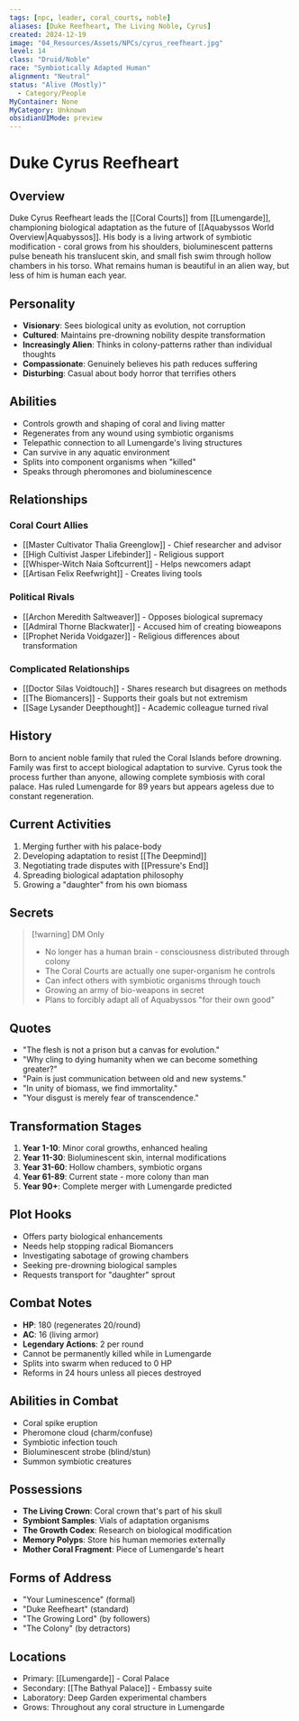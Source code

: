 ```yaml
---
tags: [npc, leader, coral_courts, noble]
aliases: [Duke Reefheart, The Living Noble, Cyrus]
created: 2024-12-19
image: "04_Resources/Assets/NPCs/cyrus_reefheart.jpg"
level: 14
class: "Druid/Noble"
race: "Symbiotically Adapted Human"
alignment: "Neutral"
status: "Alive (Mostly)"
  - Category/People
MyContainer: None
MyCategory: Unknown
obsidianUIMode: preview
---
```


# Duke Cyrus Reefheart

## Overview
Duke Cyrus Reefheart leads the [[Coral Courts]] from [[Lumengarde]], championing biological adaptation as the future of [[Aquabyssos World Overview|Aquabyssos]]. His body is a living artwork of symbiotic modification - coral grows from his shoulders, bioluminescent patterns pulse beneath his translucent skin, and small fish swim through hollow chambers in his torso. What remains human is beautiful in an alien way, but less of him is human each year.

## Personality
- **Visionary**: Sees biological unity as evolution, not corruption
- **Cultured**: Maintains pre-drowning nobility despite transformation
- **Increasingly Alien**: Thinks in colony-patterns rather than individual thoughts
- **Compassionate**: Genuinely believes his path reduces suffering
- **Disturbing**: Casual about body horror that terrifies others

## Abilities
- Controls growth and shaping of coral and living matter
- Regenerates from any wound using symbiotic organisms
- Telepathic connection to all Lumengarde's living structures
- Can survive in any aquatic environment
- Splits into component organisms when "killed"
- Speaks through pheromones and bioluminescence

## Relationships

### Coral Court Allies
- [[Master Cultivator Thalia Greenglow]] - Chief researcher and advisor
- [[High Cultivist Jasper Lifebinder]] - Religious support
- [[Whisper-Witch Naia Softcurrent]] - Helps newcomers adapt
- [[Artisan Felix Reefwright]] - Creates living tools

### Political Rivals
- [[Archon Meredith Saltweaver]] - Opposes biological supremacy
- [[Admiral Thorne Blackwater]] - Accused him of creating bioweapons
- [[Prophet Nerida Voidgazer]] - Religious differences about transformation

### Complicated Relationships
- [[Doctor Silas Voidtouch]] - Shares research but disagrees on methods
- [[The Biomancers]] - Supports their goals but not extremism
- [[Sage Lysander Deepthought]] - Academic colleague turned rival

## History
Born to ancient noble family that ruled the Coral Islands before drowning. Family was first to accept biological adaptation to survive. Cyrus took the process further than anyone, allowing complete symbiosis with coral palace. Has ruled Lumengarde for 89 years but appears ageless due to constant regeneration.

## Current Activities
1. Merging further with his palace-body
2. Developing adaptation to resist [[The Deepmind]]
3. Negotiating trade disputes with [[Pressure's End]]
4. Spreading biological adaptation philosophy
5. Growing a "daughter" from his own biomass

## Secrets
> [!warning] DM Only
> - No longer has a human brain - consciousness distributed through colony
> - The Coral Courts are actually one super-organism he controls
> - Can infect others with symbiotic organisms through touch
> - Growing an army of bio-weapons in secret
> - Plans to forcibly adapt all of Aquabyssos "for their own good"

## Quotes
- "The flesh is not a prison but a canvas for evolution."
- "Why cling to dying humanity when we can become something greater?"
- "Pain is just communication between old and new systems."
- "In unity of biomass, we find immortality."
- "Your disgust is merely fear of transcendence."

## Transformation Stages
1. **Year 1-10**: Minor coral growths, enhanced healing
2. **Year 11-30**: Bioluminescent skin, internal modifications
3. **Year 31-60**: Hollow chambers, symbiotic organs
4. **Year 61-89**: Current state - more colony than man
5. **Year 90+**: Complete merger with Lumengarde predicted

## Plot Hooks
- Offers party biological enhancements
- Needs help stopping radical Biomancers
- Investigating sabotage of growing chambers
- Seeking pre-drowning biological samples
- Requests transport for "daughter" sprout

## Combat Notes
- **HP**: 180 (regenerates 20/round)
- **AC**: 16 (living armor)
- **Legendary Actions**: 2 per round
- Cannot be permanently killed while in Lumengarde
- Splits into swarm when reduced to 0 HP
- Reforms in 24 hours unless all pieces destroyed

## Abilities in Combat
- Coral spike eruption
- Pheromone cloud (charm/confuse)
- Symbiotic infection touch
- Bioluminescent strobe (blind/stun)
- Summon symbiotic creatures

## Possessions
- **The Living Crown**: Coral crown that's part of his skull
- **Symbiont Samples**: Vials of adaptation organisms
- **The Growth Codex**: Research on biological modification
- **Memory Polyps**: Store his human memories externally
- **Mother Coral Fragment**: Piece of Lumengarde's heart

## Forms of Address
- "Your Luminescence" (formal)
- "Duke Reefheart" (standard)
- "The Growing Lord" (by followers)
- "The Colony" (by detractors)

## Locations
- Primary: [[Lumengarde]] - Coral Palace
- Secondary: [[The Bathyal Palace]] - Embassy suite
- Laboratory: Deep Garden experimental chambers
- Grows: Throughout any coral structure in Lumengarde
